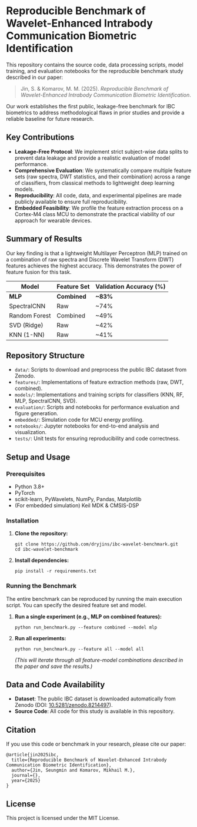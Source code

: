 # Reproducible Benchmark of Wavelet-Enhanced Intrabody Communication Biometric Identification

This repository contains the source code, data processing scripts, model training, and evaluation notebooks for the reproducible benchmark study described in our paper:

> Jin, S. & Komarov, M. M. (2025). *Reproducible Benchmark of Wavelet-Enhanced Intrabody Communication Biometric Identification*. 

Our work establishes the first public, leakage-free benchmark for IBC biometrics to address methodological flaws in prior studies and provide a reliable baseline for future research.

## Key Contributions
- **Leakage-Free Protocol**: We implement strict subject-wise data splits to prevent data leakage and provide a realistic evaluation of model performance.
- **Comprehensive Evaluation**: We systematically compare multiple feature sets (raw spectra, DWT statistics, and their combination) across a range of classifiers, from classical methods to lightweight deep learning models.
- **Reproducibility**: All code, data, and experimental pipelines are made publicly available to ensure full reproducibility.
- **Embedded Feasibility**: We profile the feature extraction process on a Cortex-M4 class MCU to demonstrate the practical viability of our approach for wearable devices.

## Summary of Results

Our key finding is that a lightweight Multilayer Perceptron (MLP) trained on a combination of raw spectra and Discrete Wavelet Transform (DWT) features achieves the highest accuracy. This demonstrates the power of feature fusion for this task.

| Model        | Feature Set | Validation Accuracy (%) |
|--------------|-------------|-------------------------|
| **MLP**      | **Combined**| **~83%**                |
| SpectralCNN  | Raw         | ~74%                    |
| Random Forest| Combined    | ~49%                    |
| SVD (Ridge)  | Raw         | ~42%                    |
| KNN (1-NN)   | Raw         | ~41%                    |

## Repository Structure

- `data/`: Scripts to download and preprocess the public IBC dataset from Zenodo.
- `features/`: Implementations of feature extraction methods (raw, DWT, combined).
- `models/`: Implementations and training scripts for classifiers (KNN, RF, MLP, SpectralCNN, SVD).
- `evaluation/`: Scripts and notebooks for performance evaluation and figure generation.
- `embedded/`: Simulation code for MCU energy profiling.
- `notebooks/`: Jupyter notebooks for end-to-end analysis and visualization.
- `tests/`: Unit tests for ensuring reproducibility and code correctness.

## Setup and Usage

### Prerequisites
- Python 3.8+
- PyTorch
- scikit-learn, PyWavelets, NumPy, Pandas, Matplotlib
- (For embedded simulation) Keil MDK & CMSIS-DSP

### Installation
1.  **Clone the repository:**
    ```
    git clone https://github.com/dryjins/ibc-wavelet-benchmark.git
    cd ibc-wavelet-benchmark
    ```
2.  **Install dependencies:**
    ```
    pip install -r requirements.txt
    ```

### Running the Benchmark
The entire benchmark can be reproduced by running the main execution script. You can specify the desired feature set and model.

1.  **Run a single experiment (e.g., MLP on combined features):**
    ```
    python run_benchmark.py --feature combined --model mlp
    ```
2.  **Run all experiments:**
    ```
    python run_benchmark.py --feature all --model all
    ```
    *(This will iterate through all feature-model combinations described in the paper and save the results.)*

## Data and Code Availability

- **Dataset**: The public IBC dataset is downloaded automatically from Zenodo (DOI: [10.5281/zenodo.8214497](https://zenodo.org/records/8214497)).
- **Source Code**: All code for this study is available in this repository.

## Citation

If you use this code or benchmark in your research, please cite our paper:
```
@article{jin2025ibc,
  title={Reproducible Benchmark of Wavelet-Enhanced Intrabody Communication Biometric Identification},
  author={Jin, Seungmin and Komarov, Mikhail M.},
  journal={},
  year={2025}
}
```
## License
This project is licensed under the MIT License.
